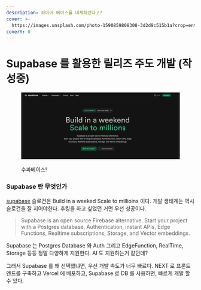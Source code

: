 ```yaml
---
description: 파이어 베이스를 대체하겠다고?
cover: >-
  https://images.unsplash.com/photo-1590859808308-3d2d9c515b1a?crop=entropy&cs=srgb&fm=jpg&ixid=M3wxOTcwMjR8MHwxfHNlYXJjaHw3fHxkYXRhYmFzZXxlbnwwfHx8fDE3MjMyNjIyOTJ8MA&ixlib=rb-4.0.3&q=85
coverY: 0
---
```


# Supabase 를 활용한 릴리즈 주도 개발 (작성중)

<figure><img src="../.gitbook/assets/image (44).png" alt=""><figcaption><p>수파베이스!</p></figcaption></figure>

### Supabase 란 무엇인가

[supabase](https://supabase.com)  슬로건은 Build in a weeked Scale to millioins 이다. 개발 생태계는 역시 슬로건을 잘 지어야한다. 후킹을 하고 싶었던 거면 우선 성공이다.&#x20;

> Supabase is an open source Firebase alternative. Start your project with a Postgres database, Authentication, instant APIs, Edge Functions, Realtime subscriptions, Storage, and Vector embeddings.

Supabase 는 Postgres Database 와 Auth 그리고 EdgeFunction, RealTime, Storage 등등 정말 다양하게 지원한다. AI 도 지원하는거 같던데?&#x20;



그래서 Supabase 를 왜 선택했냐면, 우선 개발 속도가 너무 빠르다. NEXT 로 프론트엔드를 구축하고 Vercel 에 배포하고, Supabase 로 DB 를 사용하면, 빠르게 개발 할 수 있다.

